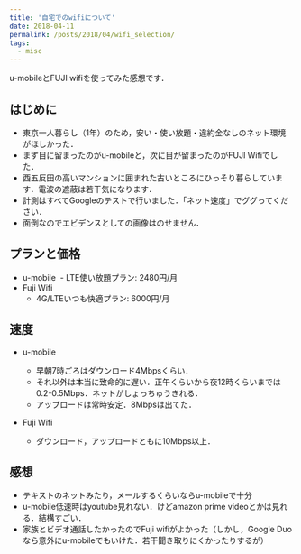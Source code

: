 ```yaml
---
title: '自宅でのwifiについて'
date: 2018-04-11
permalink: /posts/2018/04/wifi_selection/
tags:
  - misc
---
```

u-mobileとFUJI wifiを使ってみた感想です．

## はじめに
- 東京一人暮らし（1年）のため，安い・使い放題・違約金なしのネット環境がほしかった．
- まず目に留まったのがu-mobileと，次に目が留まったのがFUJI Wifiでした．
- 西五反田の高いマンションに囲まれた古いところにひっそり暮らしています．電波の遮蔽は若干気になります．
- 計測はすべてGoogleのテストで行いました．「ネット速度」でググってください．
- 面倒なのでエビデンスとしての画像はのせません．

## プランと価格
- u-mobile
  - LTE使い放題プラン: 2480円/月
- Fuji Wifi
  - 4G/LTEいつも快適プラン: 6000円/月



## 速度
- u-mobile
  - 早朝7時ごろはダウンロード4Mbpsくらい．
  - それ以外は本当に致命的に遅い．正午くらいから夜12時くらいまでは0.2-0.5Mbps．ネットがしょっちゅうきれる．
  - アップロードは常時安定．8Mbpsは出てた．

- Fuji Wifi
  - ダウンロード，アップロードともに10Mbps以上．
  

## 感想
- テキストのネットみたり，メールするくらいならu-mobileで十分
- u-mobile低速時はyoutube見れない．けどamazon prime videoとかは見れる．結構すごい．
- 家族とビデオ通話したかったのでFuji wifiがよかった（しかし，Google Duoなら意外にu-mobileでもいけた．若干聞き取りにくかったりするが）

  



